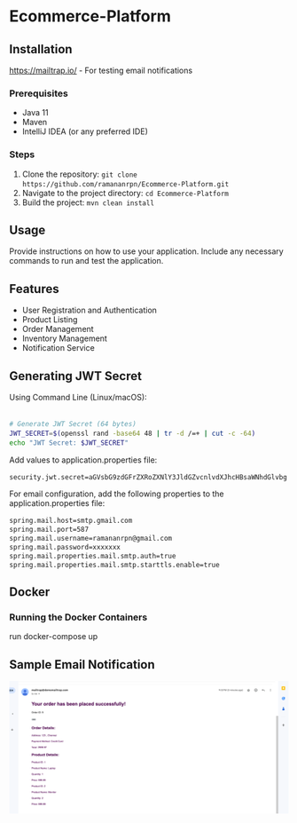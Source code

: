 # Ecommerce-Platform

## Installation
https://mailtrap.io/ - For testing email notifications

### Prerequisites
- Java 11
- Maven
- IntelliJ IDEA (or any preferred IDE)

### Steps
1. Clone the repository: `git clone https://github.com/ramananrpn/Ecommerce-Platform.git`
2. Navigate to the project directory: `cd Ecommerce-Platform`
3. Build the project: `mvn clean install`

## Usage
Provide instructions on how to use your application. Include any necessary commands to run and test the application.

## Features
- User Registration and Authentication
- Product Listing
- Order Management
- Inventory Management
- Notification Service

## Generating JWT Secret
Using Command Line (Linux/macOS):
```bash

# Generate JWT Secret (64 bytes)
JWT_SECRET=$(openssl rand -base64 48 | tr -d /=+ | cut -c -64)
echo "JWT Secret: $JWT_SECRET"
```

Add values to application.properties file:
```properties sample
security.jwt.secret=aGVsbG9zdGFrZXRoZXNlY3JldGZvcnlvdXJhcHBsaWNhdGlvbg
```

For email configuration, add the following properties to the application.properties file:
```properties sample
spring.mail.host=smtp.gmail.com
spring.mail.port=587
spring.mail.username=ramananrpn@gmail.com
spring.mail.password=xxxxxxx
spring.mail.properties.mail.smtp.auth=true
spring.mail.properties.mail.smtp.starttls.enable=true
 ```

## Docker
### Running the Docker Containers
run docker-compose up

## Sample Email Notification
![img.png](img.png)


